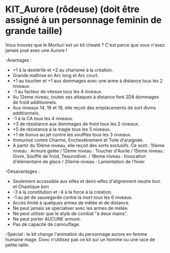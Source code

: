 # KIT_Aurore (rôdeuse) (doit être assigné à un personnage feminin de grande taille)

Vous trouvez que le Morituri est un kit cheaté ? C'est parce que vous n'avez jamais joué avec une Aurore !

-Avantages :
-  +1 à la dextérité et +2 au charisme à la création.
-  Grande maîtrise en Arc long et Arc court.
-  +1 au toucher et +1 aux dommages avec une arme à distance tous les 2 niveaux.
-  -1 au facteur de vitesse tous les 4 niveaux.
-  Au 12eme niveau, toutes ses attaques à distance font 2D8 dommages de froid additionnels.
-  Aux niveaux 14, 16 et 18, elle reçoit des emplacements de sort divins additionnels.
-  -1 à la CA tous les 4 niveaux.
-  +3 de résistance aux dommages de froid tous les 2 niveaux.
-  +5 de résistance à la magie tous les 5 niveaux.
-  +1 de bonus au jet contre les souffles tous les 3 niveaux.
-  Immunisé contre Charme, Enchevêtrement et Toile d'araignée.
-  A partir du 10éme niveau, elle reçoit des sorts exclusifs. Ce sont :
  10eme niveau : Armure gelée
/ 12eme niveau : Toucher d'Aurile
/ 15eme niveau : Givre, Souffle de froid, Teaurodiver.
/ 18eme niveau : Invocation d'élémentaire de glace
/ 20eme niveau : Lamentation de l'hiver

-Désavantages :
-  Seulement accessible aux elfes et demi-elfes d'alignement neutre bon et Chaotique bon
-  -3 à la constitution et -4 à la force à la création.
-  -1 au jet de sauvegarde contre la mort tous les 6 niveaux.
-  Accès limité à quelques armes de mêlée et de distance.
-  Ne peut jamais se spécialiser avec les armes de mélée.
-  Ne peut utiliser que le style de combat "à deux mains".
-  Ne peut porter AUCUNE armure.
-  Pas de capacité de camouflage.

-Spécial : le kit change l'animation du personnage aurore en femme humaine mage. Donc n'utilisez pas ce kit sur un homme ou une race de petite taille.
